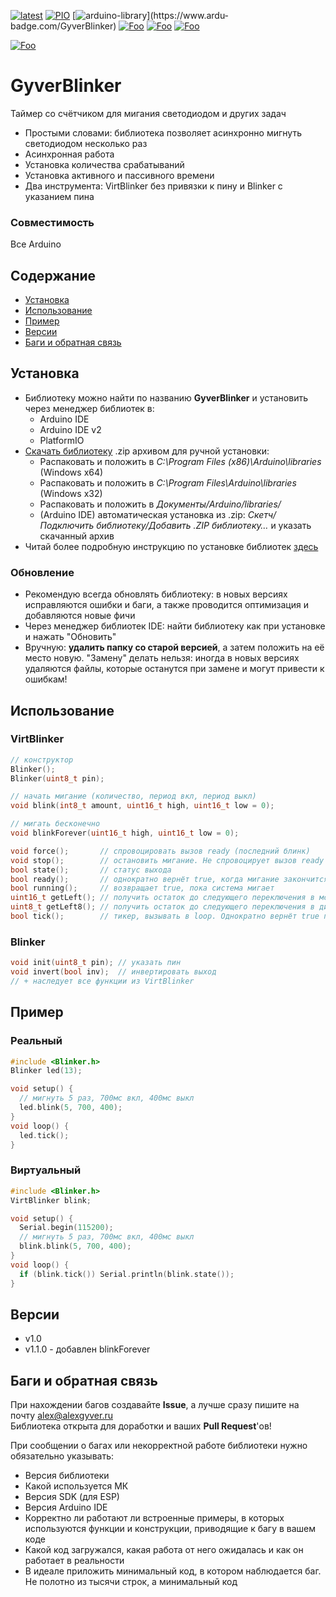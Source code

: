 [![latest](https://img.shields.io/github/v/release/GyverLibs/GyverBlinker.svg?color=brightgreen)](https://github.com/GyverLibs/GyverBlinker/releases/latest/download/GyverBlinker.zip)
[![PIO](https://badges.registry.platformio.org/packages/gyverlibs/library/GyverBlinker.svg)](https://registry.platformio.org/libraries/gyverlibs/GyverBlinker)
[![arduino-library](https://www.ardu-badge.com/badge/GyverBlinker.svg?)](https://www.ardu-badge.com/GyverBlinker)
[![Foo](https://img.shields.io/badge/Website-AlexGyver.ru-blue.svg?style=flat-square)](https://alexgyver.ru/)
[![Foo](https://img.shields.io/badge/%E2%82%BD$%E2%82%AC%20%D0%9D%D0%B0%20%D0%BF%D0%B8%D0%B2%D0%BE-%D1%81%20%D1%80%D1%8B%D0%B1%D0%BA%D0%BE%D0%B9-orange.svg?style=flat-square)](https://alexgyver.ru/support_alex/)
[![Foo](https://img.shields.io/badge/README-ENGLISH-blueviolet.svg?style=flat-square)](https://github-com.translate.goog/GyverLibs/GyverBlinker?_x_tr_sl=ru&_x_tr_tl=en)  

[![Foo](https://img.shields.io/badge/ПОДПИСАТЬСЯ-НА%20ОБНОВЛЕНИЯ-brightgreen.svg?style=social&logo=telegram&color=blue)](https://t.me/GyverLibs)

# GyverBlinker
Таймер со счётчиком для мигания светодиодом и других задач
- Простыми словами: библиотека позволяет асинхронно мигнуть светодиодом несколько раз
- Асинхронная работа
- Установка количества срабатываний
- Установка активного и пассивного времени
- Два инструмента: VirtBlinker без привязки к пину и Blinker с указанием пина

### Совместимость
Все Arduino

## Содержание
- [Установка](#install)
- [Использование](#usage)
- [Пример](#example)
- [Версии](#versions)
- [Баги и обратная связь](#feedback)

<a id="install"></a>
## Установка
- Библиотеку можно найти по названию **GyverBlinker** и установить через менеджер библиотек в:
    - Arduino IDE
    - Arduino IDE v2
    - PlatformIO
- [Скачать библиотеку](https://github.com/GyverLibs/GyverBlinker/archive/refs/heads/main.zip) .zip архивом для ручной установки:
    - Распаковать и положить в *C:\Program Files (x86)\Arduino\libraries* (Windows x64)
    - Распаковать и положить в *C:\Program Files\Arduino\libraries* (Windows x32)
    - Распаковать и положить в *Документы/Arduino/libraries/*
    - (Arduino IDE) автоматическая установка из .zip: *Скетч/Подключить библиотеку/Добавить .ZIP библиотеку…* и указать скачанный архив
- Читай более подробную инструкцию по установке библиотек [здесь](https://alexgyver.ru/arduino-first/#%D0%A3%D1%81%D1%82%D0%B0%D0%BD%D0%BE%D0%B2%D0%BA%D0%B0_%D0%B1%D0%B8%D0%B1%D0%BB%D0%B8%D0%BE%D1%82%D0%B5%D0%BA)
### Обновление
- Рекомендую всегда обновлять библиотеку: в новых версиях исправляются ошибки и баги, а также проводится оптимизация и добавляются новые фичи
- Через менеджер библиотек IDE: найти библиотеку как при установке и нажать "Обновить"
- Вручную: **удалить папку со старой версией**, а затем положить на её место новую. "Замену" делать нельзя: иногда в новых версиях удаляются файлы, которые останутся при замене и могут привести к ошибкам!

<a id="usage"></a>

## Использование
### VirtBlinker
```cpp
// конструктор
Blinker();
Blinker(uint8_t pin);

// начать мигание (количество, период вкл, период выкл)
void blink(int8_t amount, uint16_t high, uint16_t low = 0);

// мигать бесконечно
void blinkForever(uint16_t high, uint16_t low = 0);

void force();       // спровоцировать вызов ready (последний блинк)
void stop();        // остановить мигание. Не спровоцирует вызов ready
bool state();       // статус выхода
bool ready();       // однократно вернёт true, когда мигание закончится
bool running();     // возвращает true, пока система мигает
uint16_t getLeft(); // получить остаток до следующего переключения в мс
uint8_t getLeft8(); // получить остаток до следующего переключения в диапазоне 0-255
bool tick();        // тикер, вызывать в loop. Однократно вернёт true при переключении состояния
```

### Blinker
```cpp
void init(uint8_t pin); // указать пин
void invert(bool inv);  // инвертировать выход
// + наследует все функции из VirtBlinker
```

<a id="example"></a>

## Пример
### Реальный
```cpp
#include <Blinker.h>
Blinker led(13);

void setup() {
  // мигнуть 5 раз, 700мс вкл, 400мс выкл
  led.blink(5, 700, 400);
}
void loop() {
  led.tick();
}
```

### Виртуальный
```cpp
#include <Blinker.h>
VirtBlinker blink;

void setup() {
  Serial.begin(115200);
  // мигнуть 5 раз, 700мс вкл, 400мс выкл
  blink.blink(5, 700, 400);
}
void loop() {
  if (blink.tick()) Serial.println(blink.state());
}
```

<a id="versions"></a>
## Версии
- v1.0
- v1.1.0 - добавлен blinkForever

<a id="feedback"></a>
## Баги и обратная связь
При нахождении багов создавайте **Issue**, а лучше сразу пишите на почту [alex@alexgyver.ru](mailto:alex@alexgyver.ru)  
Библиотека открыта для доработки и ваших **Pull Request**'ов!

При сообщении о багах или некорректной работе библиотеки нужно обязательно указывать:
- Версия библиотеки
- Какой используется МК
- Версия SDK (для ESP)
- Версия Arduino IDE
- Корректно ли работают ли встроенные примеры, в которых используются функции и конструкции, приводящие к багу в вашем коде
- Какой код загружался, какая работа от него ожидалась и как он работает в реальности
- В идеале приложить минимальный код, в котором наблюдается баг. Не полотно из тысячи строк, а минимальный код